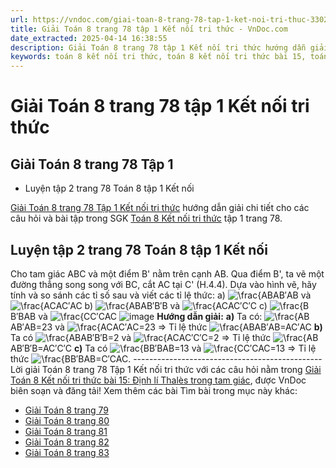 ```yaml
---
url: https://vndoc.com/giai-toan-8-trang-78-tap-1-ket-noi-tri-thuc-330275
title: Giải Toán 8 trang 78 tập 1 Kết nối tri thức - VnDoc.com
date_extracted: 2025-04-14 16:38:55
description: Giải Toán 8 trang 78 tập 1 Kết nối tri thức hướng dẫn giải chi tiết các câu hỏi và bài tập trong SGK Toán 8 Kết nối tri thức tập 1.
keywords: toán 8 kết nối tri thức, toán 8 kết nối tri thức bài 15, toán 8 kết nối tri thức bài Định lí Thales, toán lớp 8 kết nối tri thức, giải toán 8 kết nối tri thức, giải sgk toán 8 kết nối tri thức, toán 8 kết nối tri thức với cuộc sống, toán 8 Định lí Thales, toán 8, giải toán 8, giải toán 8 kntt, giải toán 8 kntt bài 15, giải toán 8 kết nối tri thức bài 15, toán 8 bài 15, toán lớp 8 bài 15, toán 8 trang 78, giải toán 8 trang 78, giải toán lớp 8 trang 78, toán lớp 8 trang 78, luyện tập 2 sgk toán 8 tập 1
---
```


# Giải Toán 8 trang 78 tập 1 Kết nối tri thức
## **Giải Toán 8 trang 78 Tập 1**
  * Luyện tập 2 trang 78 Toán 8 tập 1 Kết nối

[Giải Toán 8 trang 78 Tập 1 Kết nối tri thức](<https://vndoc.com/giai-toan-8-trang-78-tap-1-ket-noi-tri-thuc-330275>) hướng dẫn giải chi tiết cho các câu hỏi và bài tập trong SGK [Toán 8 Kết nối tri thức](<https://vndoc.com/toan-8-ket-noi-tri-thuc>) tập 1 trang 78.
## Luyện tập 2 trang 78 Toán 8 tập 1 Kết nối
Cho tam giác ABC và một điểm B' nằm trên cạnh AB. Qua điểm B', ta vẽ một đường thẳng song song với BC, cắt AC tại C' \(H.4.4\). Dựa vào hình vẽ, hãy tính và so sánh các tỉ số sau và viết các tỉ lệ thức:
a\) ![\\frac{AB](https://i.vdoc.vn/data/image/blank.png)AB′AB và ![\\frac{AC](https://i.vdoc.vn/data/image/blank.png)AC′AC
b\) ![\\frac{AB](https://i.vdoc.vn/data/image/blank.png)AB′B′B và ![\\frac{AC](https://i.vdoc.vn/data/image/blank.png)AC′C′C
c\) ![\\frac{B](https://i.vdoc.vn/data/image/blank.png)B′BAB và ![\\frac{C](https://i.vdoc.vn/data/image/blank.png)C′CAC
![image](https://i.vdoc.vn/data/image/2024/10/22/Luyen-tap-2-trang-78-Toan-8-tap-1-Ket-noi.png)
**Hướng dẫn giải:**
**a\)** Ta có: ![\\frac{AB](https://i.vdoc.vn/data/image/blank.png)AB′AB=23 và ![\\frac{AC](https://i.vdoc.vn/data/image/blank.png)AC′AC=23
⇒ Tỉ lệ thức ![\\frac{AB](https://i.vdoc.vn/data/image/blank.png)AB′AB=AC′AC
**b\)** Ta có ![\\frac{AB](https://i.vdoc.vn/data/image/blank.png)AB′B′B=2 và ![\\frac{AC](https://i.vdoc.vn/data/image/blank.png)AC′C′C=2
⇒ Tỉ lệ thức ![\\frac{AB](https://i.vdoc.vn/data/image/blank.png)AB′B′B=AC′C′C
**c\)** Ta có ![\\frac{B](https://i.vdoc.vn/data/image/blank.png)B′BAB=13 và ![\\frac{C](https://i.vdoc.vn/data/image/blank.png)C′CAC=13
⇒ Tỉ lệ thức ![\\frac{B](https://i.vdoc.vn/data/image/blank.png)B′BAB=C′CAC.
\-----------------------------------------------
Lời giải Toán 8 trang 78 Tập 1 Kết nối tri thức với các câu hỏi nằm trong [Giải Toán 8 Kết nối tri thức bài 15: Định lí Thalès trong tam giác](<https://vndoc.com/toan-8-ket-noi-tri-thuc-bai-15-295100>), được VnDoc biên soạn và đăng tải\!
Xem thêm các bài Tìm bài trong mục này khác:
  * [Giải Toán 8 trang 79](</giai-toan-8-trang-79-tap-1-ket-noi-tri-thuc-330276>)
  * [Giải Toán 8 trang 80](</giai-toan-8-trang-80-tap-1-ket-noi-tri-thuc-330432>)
  * [Giải Toán 8 trang 81](</giai-toan-8-trang-81-tap-1-ket-noi-tri-thuc-330436>)
  * [Giải Toán 8 trang 82](</giai-toan-8-trang-82-tap-1-ket-noi-tri-thuc-330437>)
  * [Giải Toán 8 trang 83](</giai-toan-8-trang-83-tap-1-ket-noi-tri-thuc-330438>)


